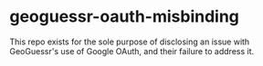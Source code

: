 # geoguessr-oauth-misbinding
This repo exists for the sole purpose of disclosing an issue with GeoGuessr's use of Google OAuth, and their failure to address it.
